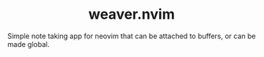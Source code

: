 <div align=center>
  <h1>weaver.nvim</h1>
</div>

Simple note taking app for neovim that can be attached to buffers, or can be made global.
